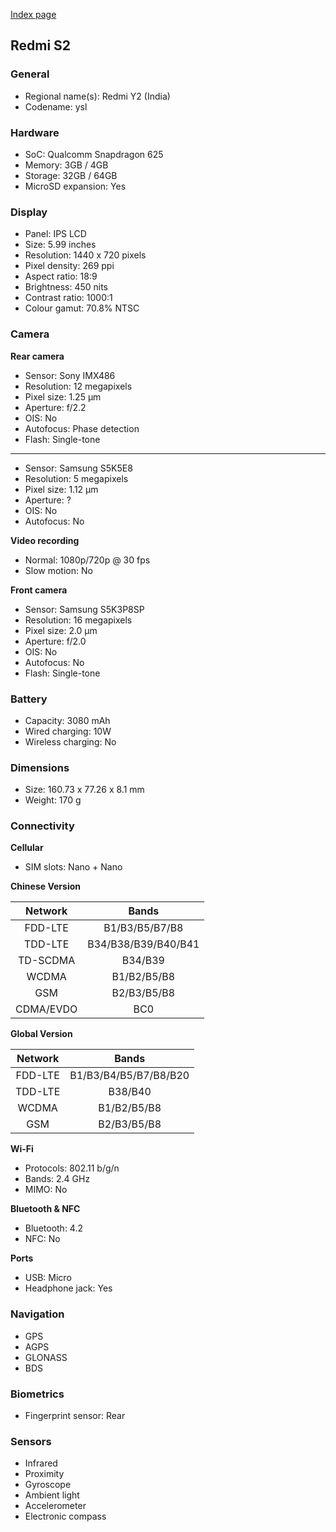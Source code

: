 [Index page](../../)

## Redmi S2

### General

* Regional name(s): Redmi Y2 (India)
* Codename: ysl

### Hardware

* SoC: Qualcomm Snapdragon 625
* Memory: 3GB / 4GB
* Storage: 32GB / 64GB
* MicroSD expansion: Yes

### Display

* Panel: IPS LCD
* Size: 5.99 inches
* Resolution: 1440 x 720 pixels
* Pixel density: 269 ppi
* Aspect ratio: 18:9
* Brightness: 450 nits
* Contrast ratio: 1000:1
* Colour gamut: 70.8% NTSC

### Camera

**Rear camera**

* Sensor: Sony IMX486
* Resolution: 12 megapixels
* Pixel size: 1.25 µm
* Aperture: f/2.2
* OIS: No
* Autofocus: Phase detection
* Flash: Single-tone

---

* Sensor: Samsung S5K5E8
* Resolution: 5 megapixels
* Pixel size: 1.12 µm
* Aperture: ?
* OIS: No
* Autofocus: No

**Video recording**

* Normal: 1080p/720p @ 30 fps
* Slow motion: No

**Front camera**

* Sensor: Samsung S5K3P8SP
* Resolution: 16 megapixels
* Pixel size: 2.0 µm
* Aperture: f/2.0
* OIS: No
* Autofocus: No
* Flash: Single-tone

### Battery

* Capacity: 3080 mAh
* Wired charging: 10W
* Wireless charging: No

### Dimensions

* Size: 160.73 x 77.26 x 8.1 mm
* Weight: 170 g

### Connectivity

**Cellular**

* SIM slots: Nano + Nano

**Chinese Version**

|  Network  |   Bands   |
|:---------:|:-------------------:|
|  FDD-LTE  |    B1/B3/B5/B7/B8   |
|   TDD-LTE  | B34/B38/B39/B40/B41 |
|  TD-SCDMA |       B34/B39       |
|   WCDMA   |     B1/B2/B5/B8     |
|    GSM    |     B2/B3/B5/B8     |
| CDMA/EVDO |         BC0         |

**Global Version**

| Network | Bands |
|:-------:|:---------------------:|
| FDD-LTE | B1/B3/B4/B5/B7/B8/B20 |
| TDD-LTE | B38/B40 |
| WCDMA | B1/B2/B5/B8 |
| GSM | B2/B3/B5/B8 |

**Wi-Fi**

* Protocols: 802.11 b/g/n
* Bands: 2.4 GHz
* MIMO: No

**Bluetooth & NFC**

* Bluetooth: 4.2
* NFC: No

**Ports**

* USB: Micro
* Headphone jack: Yes

### Navigation

* GPS
* AGPS
* GLONASS
* BDS

### Biometrics

* Fingerprint sensor: Rear

### Sensors

* Infrared
* Proximity
* Gyroscope
* Ambient light
* Accelerometer
* Electronic compass
